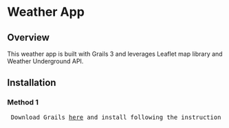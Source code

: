 # Weather App
## Overview
This weather app is built with Grails 3 and leverages Leaflet map library and Weather Underground API.

## Installation
### Method 1
<pre>
 Download Grails <a href="grails.org">here</a> and install following the instruction on the website.
</pre>
